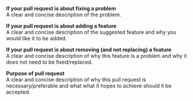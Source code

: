 **If your pull request is about fixing a problem** <br/>
A clear and concise description of the problem.

**If your pull request is about adding a feature** <br/>
A clear and concise description of the suggested feature and why you would like it to be added.

**If your pull request is about removing (and not replacing) a feature** <br/>
A clear and concise description of why this feature is a problem and why it does not need to be fixed/replaced.

**Purpose of pull request** <br/>
A clear and concise description of why this pull request is necessary/preferable and what what it hopes to achieve should it be accepted.
